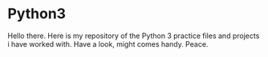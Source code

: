 # Python3
Hello there. Here is my repository of the Python 3 practice files and projects i have worked with. Have a look, might comes handy. Peace.
